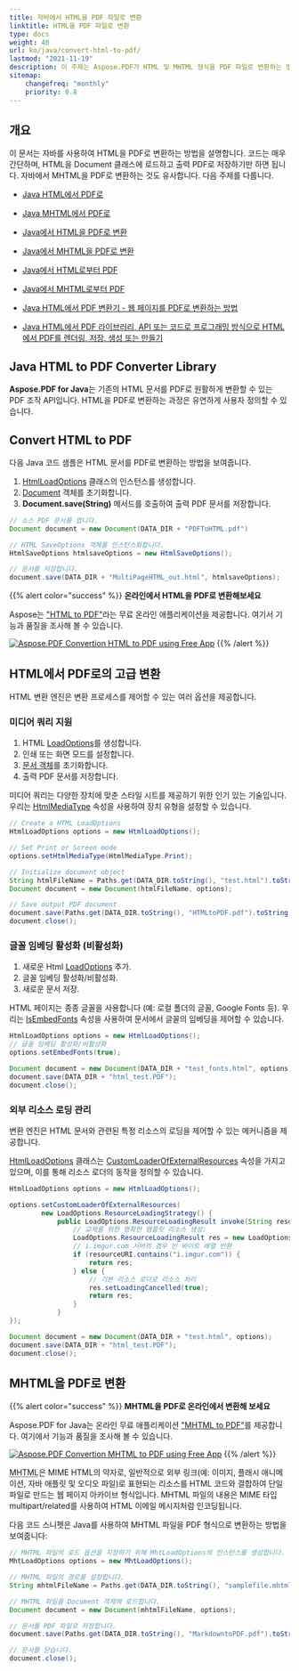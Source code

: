 ```yaml
---
title: 자바에서 HTML을 PDF 파일로 변환
linktitle: HTML을 PDF 파일로 변환
type: docs
weight: 40
url: ko/java/convert-html-to-pdf/
lastmod: "2021-11-19"
description: 이 주제는 Aspose.PDF가 HTML 및 MHTML 형식을 PDF 파일로 변환하는 방법을 보여줍니다.
sitemap:
    changefreq: "monthly"
    priority: 0.8
---
```


## 개요

이 문서는 자바를 사용하여 HTML을 PDF로 변환하는 방법을 설명합니다. 코드는 매우 간단하며, HTML을 Document 클래스에 로드하고 출력 PDF로 저장하기만 하면 됩니다. 자바에서 MHTML을 PDF로 변환하는 것도 유사합니다. 다음 주제를 다룹니다.

- [Java HTML에서 PDF로](#convert-html-to-pdf)
- [Java MHTML에서 PDF로](#convert-mhtml-to-pdf)
- [Java에서 HTML을 PDF로 변환](#convert-html-to-pdf)
- [Java에서 MHTML을 PDF로 변환](#convert-mhtml-to-pdf)
- [Java에서 HTML로부터 PDF](#convert-html-to-pdf)
- [Java에서 MHTML로부터 PDF](#convert-mhtml-to-pdf)
- [Java HTML에서 PDF 변환기 - 웹 페이지를 PDF로 변환하는 방법](#convert-html-to-pdf)

- [Java HTML에서 PDF 라이브러리, API 또는 코드로 프로그래밍 방식으로 HTML에서 PDF를 렌더링, 저장, 생성 또는 만들기](#convert-html-to-pdf)

## Java HTML to PDF Converter Library

**Aspose.PDF for Java**는 기존의 HTML 문서를 PDF로 원활하게 변환할 수 있는 PDF 조작 API입니다. HTML을 PDF로 변환하는 과정은 유연하게 사용자 정의할 수 있습니다.

## Convert HTML to PDF

다음 Java 코드 샘플은 HTML 문서를 PDF로 변환하는 방법을 보여줍니다.

1. [HtmlLoadOptions](https://reference.aspose.com/pdf/java/com.aspose.pdf/HtmlLoadOptions) 클래스의 인스턴스를 생성합니다.
1. [Document](https://reference.aspose.com/page/java/com.aspose.page/document) 객체를 초기화합니다.
1. **Document.save(String)** 메서드를 호출하여 출력 PDF 문서를 저장합니다.

```java
// 소스 PDF 문서를 엽니다.
Document document = new Document(DATA_DIR + "PDFToHTML.pdf")

// HTML SaveOptions 객체를 인스턴스화합니다.
HtmlSaveOptions htmlsaveOptions = new HtmlSaveOptions();

// 문서를 저장합니다.
document.save(DATA_DIR + "MultiPageHTML_out.html", htmlsaveOptions);
```

{{% alert color="success" %}}
**온라인에서 HTML을 PDF로 변환해보세요**

Aspose는 ["HTML to PDF"](https://products.aspose.app/html/en/conversion/html-to-pdf)라는 무료 온라인 애플리케이션을 제공합니다. 여기서 기능과 품질을 조사해 볼 수 있습니다.

[![Aspose.PDF Convertion HTML to PDF using Free App](html.png)](https://products.aspose.app/html/en/conversion/html-to-pdf)
{{% /alert %}}

## HTML에서 PDF로의 고급 변환

HTML 변환 엔진은 변환 프로세스를 제어할 수 있는 여러 옵션을 제공합니다.

### 미디어 쿼리 지원

1. HTML [LoadOptions](https://reference.aspose.com/pdf/java/com.aspose.pdf/HtmlLoadOptions)를 생성합니다.
1. 인쇄 또는 화면 모드를 설정합니다.
1. [문서 객체](<https://reference.aspose.com/page/java/com.aspose.page/document>)를 초기화합니다.
1. 출력 PDF 문서를 저장합니다.

미디어 쿼리는 다양한 장치에 맞춘 스타일 시트를 제공하기 위한 인기 있는 기술입니다. 우리는 [HtmlMediaType](https://reference.aspose.com/pdf/java/com.aspose.pdf/HtmlMediaType) 속성을 사용하여 장치 유형을 설정할 수 있습니다.

```java
// Create a HTML LoadOptions
HtmlLoadOptions options = new HtmlLoadOptions();

// Set Print or Screen mode
options.setHtmlMediaType(HtmlMediaType.Print);

// Initialize document object
String htmlFileName = Paths.get(DATA_DIR.toString(), "test.html").toString();
Document document = new Document(htmlFileName, options);

// Save output PDF document
document.save(Paths.get(DATA_DIR.toString(), "HTMLtoPDF.pdf").toString());
document.close();
```


### 글꼴 임베딩 활성화 (비활성화)

1. 새로운 Html [LoadOptions](https://reference.aspose.com/pdf/java/com.aspose.pdf/HtmlLoadOptions) 추가.
1. 글꼴 임베딩 활성화/비활성화.
1. 새로운 문서 저장.

HTML 페이지는 종종 글꼴을 사용합니다 (예: 로컬 폴더의 글꼴, Google Fonts 등). 우리는 [IsEmbedFonts](https://reference.aspose.com/pdf/java/com.aspose.pdf/HtmlLoadOptions#isEmbedFonts--) 속성을 사용하여 문서에서 글꼴의 임베딩을 제어할 수 있습니다.

```java
HtmlLoadOptions options = new HtmlLoadOptions();
// 글꼴 임베딩 활성화/비활성화
options.setEmbedFonts(true);

Document document = new Document(DATA_DIR + "test_fonts.html", options);
document.save(DATA_DIR + "html_test.PDF");
document.close();
```

### 외부 리소스 로딩 관리

변환 엔진은 HTML 문서와 관련된 특정 리소스의 로딩을 제어할 수 있는 메커니즘을 제공합니다.

[HtmlLoadOptions](https://reference.aspose.com/pdf/java/com.aspose.pdf/HtmlLoadOptions) 클래스는 [CustomLoaderOfExternalResources](https://reference.aspose.com/pdf/java/com.aspose.pdf/HtmlLoadOptions#setCustomLoaderOfExternalResources-com.aspose.pdf.LoadOptions.ResourceLoadingStrategy-) 속성을 가지고 있으며, 이를 통해 리소스 로더의 동작을 정의할 수 있습니다.

```java
HtmlLoadOptions options = new HtmlLoadOptions();

options.setCustomLoaderOfExternalResources(
        new LoadOptions.ResourceLoadingStrategy() {
            public LoadOptions.ResourceLoadingResult invoke(String resourceURI) {
                // 교체를 위한 명확한 템플릿 리소스 생성:
                LoadOptions.ResourceLoadingResult res = new LoadOptions.ResourceLoadingResult(new byte[] {});
                // i.imgur.com 서버의 경우 빈 바이트 배열 반환
                if (resourceURI.contains("i.imgur.com")) {
                    return res;
                } else {
                    // 기본 리소스 로더로 리소스 처리
                    res.setLoadingCancelled(true);
                    return res;
                }
            }   
});

Document document = new Document(DATA_DIR + "test.html", options);
document.save(DATA_DIR + "html_test.PDF");
document.close();    
```

## MHTML을 PDF로 변환

{{% alert color="success" %}}
**MHTML을 PDF로 온라인에서 변환해 보세요**


Aspose.PDF for Java는 온라인 무료 애플리케이션 ["MHTML to PDF"](https://products.aspose.app/pdf/conversion/mhtml-to-pdf)를 제공합니다. 여기에서 기능과 품질을 조사해 볼 수 있습니다.

[![Aspose.PDF Convertion MHTML to PDF using Free App](mhtml.png)](https://products.aspose.app/pdf/conversion/mhtml-to-pdf)
{{% /alert %}}

<abbr title="MIME encapsulation of aggregate HTML documents">MHTML</abbr>은 MIME HTML의 약자로, 일반적으로 외부 링크(예: 이미지, 플래시 애니메이션, 자바 애플릿 및 오디오 파일)로 표현되는 리소스를 HTML 코드와 결합하여 단일 파일로 만드는 웹 페이지 아카이브 형식입니다. MHTML 파일의 내용은 MIME 타입 multipart/related를 사용하여 HTML 이메일 메시지처럼 인코딩됩니다.

다음 코드 스니펫은 Java를 사용하여 MHTML 파일을 PDF 형식으로 변환하는 방법을 보여줍니다:

```java
// MHTML 파일의 로드 옵션을 지정하기 위해 MhtLoadOptions의 인스턴스를 생성합니다.
MhtLoadOptions options = new MhtLoadOptions();

// MHTML 파일의 경로를 설정합니다.
String mhtmlFileName = Paths.get(DATA_DIR.toString(), "samplefile.mhtml").toString();

// MHTML 파일을 Document 객체에 로드합니다.
Document document = new Document(mhtmlFileName, options);

// 문서를 PDF 파일로 저장합니다.
document.save(Paths.get(DATA_DIR.toString(), "MarkdowntoPDF.pdf").toString());

// 문서를 닫습니다.
document.close();
```